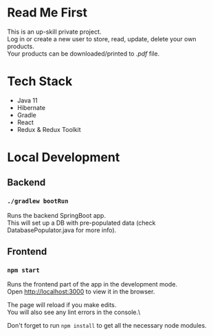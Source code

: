 # Read Me First
This is an up-skill private project.\
Log in or create a new user to store, read, update, delete your own products.\
Your products can be downloaded/printed to _.pdf_ file.

# Tech Stack
- Java 11
- Hibernate
- Gradle
- React
- Redux & Redux Toolkit

# Local Development
## Backend

### `./gradlew bootRun`
Runs the backend SpringBoot app.\
This will set up a DB with pre-populated data (check DatabasePopulator.java for more info).

## Frontend
### `npm start`

Runs the frontend part of the app in the development mode.\
Open [http://localhost:3000](http://localhost:3000) to view it in the browser.

The page will reload if you make edits.\
You will also see any lint errors in the console.\

Don't forget to run `npm install` to get all the necessary node modules.
